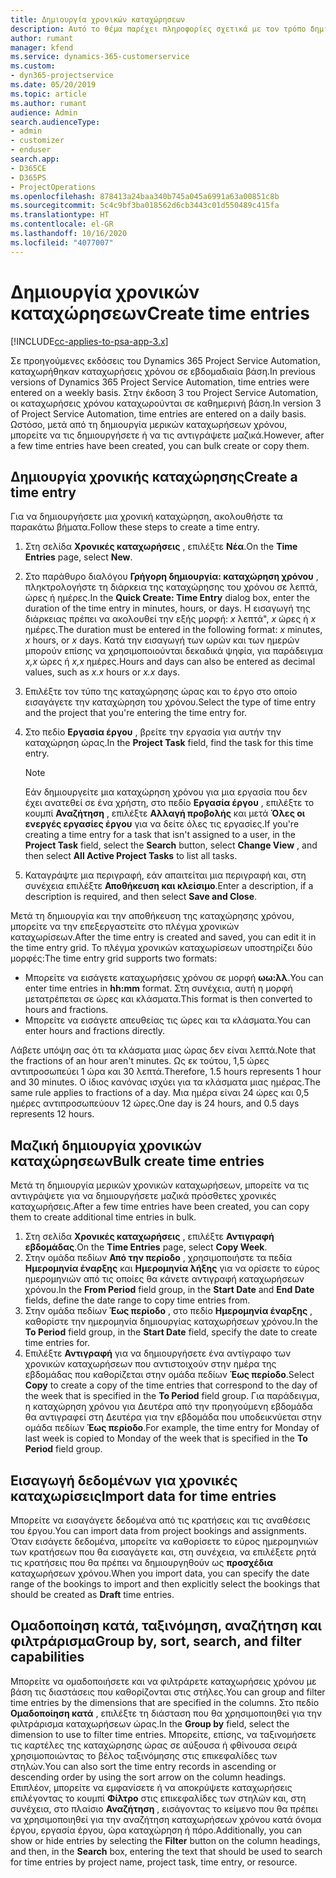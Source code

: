 ```yaml
---
title: Δημιουργία χρονικών καταχώρησεων
description: Αυτό το θέμα παρέχει πληροφορίες σχετικά με τον τρόπο δημιουργίας χρονικών καταχωρήσεων.
author: rumant
manager: kfend
ms.service: dynamics-365-customerservice
ms.custom:
- dyn365-projectservice
ms.date: 05/20/2019
ms.topic: article
ms.author: rumant
audience: Admin
search.audienceType:
- admin
- customizer
- enduser
search.app:
- D365CE
- D365PS
- ProjectOperations
ms.openlocfilehash: 878413a24baa340b745a045a6991a63a00851c8b
ms.sourcegitcommit: 5c4c9bf3ba018562d6cb3443c01d550489c415fa
ms.translationtype: HT
ms.contentlocale: el-GR
ms.lasthandoff: 10/16/2020
ms.locfileid: "4077007"
---
```

# <a name="create-time-entries"></a><span data-ttu-id="e6bd3-103">Δημιουργία χρονικών καταχώρησεων</span><span class="sxs-lookup"><span data-stu-id="e6bd3-103">Create time entries</span></span>

[!INCLUDE[cc-applies-to-psa-app-3.x](../includes/cc-applies-to-psa-app-3x.md)]

<span data-ttu-id="e6bd3-104">Σε προηγούμενες εκδόσεις του Dynamics 365 Project Service Automation, καταχωρήθηκαν καταχωρήσεις χρόνου σε εβδομαδιαία βάση.</span><span class="sxs-lookup"><span data-stu-id="e6bd3-104">In previous versions of Dynamics 365 Project Service Automation, time entries were entered on a weekly basis.</span></span> <span data-ttu-id="e6bd3-105">Στην έκδοση 3 του Project Service Automation, οι καταχωρήσεις χρόνου καταχωρούνται σε καθημερινή βάση.</span><span class="sxs-lookup"><span data-stu-id="e6bd3-105">In version 3 of Project Service Automation, time entries are entered on a daily basis.</span></span> <span data-ttu-id="e6bd3-106">Ωστόσο, μετά από τη δημιουργία μερικών καταχωρήσεων χρόνου, μπορείτε να τις δημιουργήσετε ή να τις αντιγράψετε μαζικά.</span><span class="sxs-lookup"><span data-stu-id="e6bd3-106">However, after a few time entries have been created, you can bulk create or copy them.</span></span>

## <a name="create-a-time-entry"></a><span data-ttu-id="e6bd3-107">Δημιουργία χρονικής καταχώρησης</span><span class="sxs-lookup"><span data-stu-id="e6bd3-107">Create a time entry</span></span>

<span data-ttu-id="e6bd3-108">Για να δημιουργήσετε μια χρονική καταχώρηση, ακολουθήστε τα παρακάτω βήματα.</span><span class="sxs-lookup"><span data-stu-id="e6bd3-108">Follow these steps to create a time entry.</span></span>

1. <span data-ttu-id="e6bd3-109">Στη σελίδα **Χρονικές καταχωρήσεις** , επιλέξτε **Νέα**.</span><span class="sxs-lookup"><span data-stu-id="e6bd3-109">On the **Time Entries** page, select **New**.</span></span>
2. <span data-ttu-id="e6bd3-110">Στο παράθυρο διαλόγου **Γρήγορη δημιουργία: καταχώρηση χρόνου** , πληκτρολογήστε τη διάρκεια της καταχώρησης του χρόνου σε λεπτά, ώρες ή ημέρες.</span><span class="sxs-lookup"><span data-stu-id="e6bd3-110">In the **Quick Create: Time Entry** dialog box, enter the duration of the time entry in minutes, hours, or days.</span></span> <span data-ttu-id="e6bd3-111">Η εισαγωγή της διάρκειας πρέπει να ακολουθεί την εξής μορφή: *x* λεπτά", *x* ώρες ή *x* ημέρες.</span><span class="sxs-lookup"><span data-stu-id="e6bd3-111">The duration must be entered in the following format: *x* minutes, *x* hours, or *x* days.</span></span> <span data-ttu-id="e6bd3-112">Κατά την εισαγωγή των ωρών και των ημερών μπορούν επίσης να χρησιμοποιούνται δεκαδικά ψηφία, για παράδειγμα *x,x* ώρες ή *x,x* ημέρες.</span><span class="sxs-lookup"><span data-stu-id="e6bd3-112">Hours and days can also be entered as decimal values, such as *x.x* hours or *x.x* days.</span></span>
3. <span data-ttu-id="e6bd3-113">Επιλέξτε τον τύπο της καταχώρησης ώρας και το έργο στο οποίο εισαγάγετε την καταχώρηση του χρόνου.</span><span class="sxs-lookup"><span data-stu-id="e6bd3-113">Select the type of time entry and the project that you're entering the time entry for.</span></span>
4. <span data-ttu-id="e6bd3-114">Στο πεδίο **Εργασία έργου** , βρείτε την εργασία για αυτήν την καταχώρηση ώρας.</span><span class="sxs-lookup"><span data-stu-id="e6bd3-114">In the **Project Task** field, find the task for this time entry.</span></span>

    > [!NOTE]
    > <span data-ttu-id="e6bd3-115">Εάν δημιουργείτε μια καταχώρηση χρόνου για μια εργασία που δεν έχει ανατεθεί σε ένα χρήστη, στο πεδίο **Εργασία έργου** , επιλέξτε το κουμπί **Αναζήτηση** , επιλέξτε **Αλλαγή προβολής** και μετά **Όλες οι ενεργές εργασίες έργου** για να δείτε όλες τις εργασίες.</span><span class="sxs-lookup"><span data-stu-id="e6bd3-115">If you're creating a time entry for a task that isn't assigned to a user, in the **Project Task** field, select the **Search** button, select **Change View** , and then select **All Active Project Tasks** to list all tasks.</span></span>

5. <span data-ttu-id="e6bd3-116">Καταγράψτε μια περιγραφή, εάν απαιτείται μια περιγραφή και, στη συνέχεια επιλέξτε **Αποθήκευση και κλείσιμο**.</span><span class="sxs-lookup"><span data-stu-id="e6bd3-116">Enter a description, if a description is required, and then select **Save and Close**.</span></span>

<span data-ttu-id="e6bd3-117">Μετά τη δημιουργία και την αποθήκευση της καταχώρησης χρόνου, μπορείτε να την επεξεργαστείτε στο πλέγμα χρονικών καταχωρίσεων.</span><span class="sxs-lookup"><span data-stu-id="e6bd3-117">After the time entry is created and saved, you can edit it in the time entry grid.</span></span> <span data-ttu-id="e6bd3-118">Το πλέγμα χρονικών καταχωρίσεων υποστηρίζει δύο μορφές:</span><span class="sxs-lookup"><span data-stu-id="e6bd3-118">The time entry grid supports two formats:</span></span>

- <span data-ttu-id="e6bd3-119">Μπορείτε να εισάγετε καταχωρήσεις χρόνου σε μορφή **ωω:λλ**.</span><span class="sxs-lookup"><span data-stu-id="e6bd3-119">You can enter time entries in **hh:mm** format.</span></span> <span data-ttu-id="e6bd3-120">Στη συνέχεια, αυτή η μορφή μετατρέπεται σε ώρες και κλάσματα.</span><span class="sxs-lookup"><span data-stu-id="e6bd3-120">This format is then converted to hours and fractions.</span></span>
- <span data-ttu-id="e6bd3-121">Μπορείτε να εισάγετε απευθείας τις ώρες και τα κλάσματα.</span><span class="sxs-lookup"><span data-stu-id="e6bd3-121">You can enter hours and fractions directly.</span></span>

<span data-ttu-id="e6bd3-122">Λάβετε υπόψη σας ότι τα κλάσματα μιας ώρας δεν είναι λεπτά.</span><span class="sxs-lookup"><span data-stu-id="e6bd3-122">Note that the fractions of an hour aren't minutes.</span></span> <span data-ttu-id="e6bd3-123">Ως εκ τούτου, 1,5 ώρες αντιπροσωπεύει 1 ώρα και 30 λεπτά.</span><span class="sxs-lookup"><span data-stu-id="e6bd3-123">Therefore, 1.5 hours represents 1 hour and 30 minutes.</span></span> <span data-ttu-id="e6bd3-124">Ο ίδιος κανόνας ισχύει για τα κλάσματα μιας ημέρας.</span><span class="sxs-lookup"><span data-stu-id="e6bd3-124">The same rule applies to fractions of a day.</span></span> <span data-ttu-id="e6bd3-125">Μια ημέρα είναι 24 ώρες και 0,5 ημέρες αντιπροσωπεύουν 12 ώρες.</span><span class="sxs-lookup"><span data-stu-id="e6bd3-125">One day is 24 hours, and 0.5 days represents 12 hours.</span></span>

## <a name="bulk-create-time-entries"></a><span data-ttu-id="e6bd3-126">Μαζική δημιουργία χρονικών καταχώρησεων</span><span class="sxs-lookup"><span data-stu-id="e6bd3-126">Bulk create time entries</span></span>

<span data-ttu-id="e6bd3-127">Μετά τη δημιουργία μερικών χρονικών καταχωρήσεων, μπορείτε να τις αντιγράψετε για να δημιουργήσετε μαζικά πρόσθετες χρονικές καταχωρήσεις.</span><span class="sxs-lookup"><span data-stu-id="e6bd3-127">After a few time entries have been created, you can copy them to create additional time entries in bulk.</span></span>

1. <span data-ttu-id="e6bd3-128">Στη σελίδα **Χρονικές καταχωρήσεις** , επιλέξτε **Αντιγραφή εβδομάδας**.</span><span class="sxs-lookup"><span data-stu-id="e6bd3-128">On the **Time Entries** page, select **Copy Week**.</span></span>
2. <span data-ttu-id="e6bd3-129">Στην ομάδα πεδίων **Από την περίοδο** , χρησιμοποιήστε τα πεδία **Ημερομηνία έναρξης** και **Ημερομηνία λήξης** για να ορίσετε το εύρος ημερομηνιών από τις οποίες θα κάνετε αντιγραφή καταχωρήσεων χρόνου.</span><span class="sxs-lookup"><span data-stu-id="e6bd3-129">In the **From Period** field group, in the **Start Date** and **End Date** fields, define the date range to copy time entries from.</span></span>
3. <span data-ttu-id="e6bd3-130">Στην ομάδα πεδίων **Έως περίοδο** , στο πεδίο **Ημερομηνία έναρξης** , καθορίστε την ημερομηνία δημιουργίας καταχωρήσεων χρόνου.</span><span class="sxs-lookup"><span data-stu-id="e6bd3-130">In the **To Period** field group, in the **Start Date** field, specify the date to create time entries for.</span></span>
4. <span data-ttu-id="e6bd3-131">Επιλέξτε **Αντιγραφή** για να δημιουργήσετε ένα αντίγραφο των χρονικών καταχωρήσεων που αντιστοιχούν στην ημέρα της εβδομάδας που καθορίζεται στην ομάδα πεδίων **Έως περίοδο**.</span><span class="sxs-lookup"><span data-stu-id="e6bd3-131">Select **Copy** to create a copy of the time entries that correspond to the day of the week that is specified in the **To Period** field group.</span></span> <span data-ttu-id="e6bd3-132">Για παράδειγμα, η καταχώρηση χρόνου για Δευτέρα από την προηγούμενη εβδομάδα θα αντιγραφεί στη Δευτέρα για την εβδομάδα που υποδεικνύεται στην ομάδα πεδίων **Έως περίοδο**.</span><span class="sxs-lookup"><span data-stu-id="e6bd3-132">For example, the time entry for Monday of last week is copied to Monday of the week that is specified in the **To Period** field group.</span></span>

## <a name="import-data-for-time-entries"></a><span data-ttu-id="e6bd3-133">Εισαγωγή δεδομένων για χρονικές καταχωρίσεις</span><span class="sxs-lookup"><span data-stu-id="e6bd3-133">Import data for time entries</span></span>

<span data-ttu-id="e6bd3-134">Μπορείτε να εισαγάγετε δεδομένα από τις κρατήσεις και τις αναθέσεις του έργου.</span><span class="sxs-lookup"><span data-stu-id="e6bd3-134">You can import data from project bookings and assignments.</span></span> <span data-ttu-id="e6bd3-135">Όταν εισάγετε δεδομένα, μπορείτε να καθορίσετε το εύρος ημερομηνιών των κρατήσεων που θα εισαγάγετε και, στη συνέχεια, να επιλέξετε ρητά τις κρατήσεις που θα πρέπει να δημιουργηθούν ως **προσχέδια** καταχωρήσεων χρόνου.</span><span class="sxs-lookup"><span data-stu-id="e6bd3-135">When you import data, you can specify the date range of the bookings to import and then explicitly select the bookings that should be created as **Draft** time entries.</span></span>

## <a name="group-by-sort-search-and-filter-capabilities"></a><span data-ttu-id="e6bd3-136">Ομαδοποίηση κατά, ταξινόμηση, αναζήτηση και φιλτράρισμα</span><span class="sxs-lookup"><span data-stu-id="e6bd3-136">Group by, sort, search, and filter capabilities</span></span>

<span data-ttu-id="e6bd3-137">Μπορείτε να ομαδοποιήσετε και να φιλτράρετε καταχωρήσεις χρόνου με βάση τις διαστάσεις που καθορίζονται στις στήλες.</span><span class="sxs-lookup"><span data-stu-id="e6bd3-137">You can group and filter time entries by the dimensions that are specified in the columns.</span></span> <span data-ttu-id="e6bd3-138">Στο πεδίο **Ομαδοποίηση κατά** , επιλέξτε τη διάσταση που θα χρησιμοποιηθεί για την φιλτράρισμα καταχωρήσεων ώρας.</span><span class="sxs-lookup"><span data-stu-id="e6bd3-138">In the **Group by** field, select the dimension to use to filter time entries.</span></span> <span data-ttu-id="e6bd3-139">Μπορείτε, επίσης, να ταξινομήσετε τις καρτέλες της καταχώρησης ώρας σε αύξουσα ή φθίνουσα σειρά χρησιμοποιώντας το βέλος ταξινόμησης στις επικεφαλίδες των στηλών.</span><span class="sxs-lookup"><span data-stu-id="e6bd3-139">You can also sort the time entry records in ascending or descending order by using the sort arrow on the column headings.</span></span> <span data-ttu-id="e6bd3-140">Επιπλέον, μπορείτε να εμφανίσετε ή να αποκρύψετε καταχωρήσεις επιλέγοντας το κουμπί **Φίλτρο** στις επικεφαλίδες των στηλών και, στη συνέχεια, στο πλαίσιο **Αναζήτηση** , εισάγοντας το κείμενο που θα πρέπει να χρησιμοποιηθεί για την αναζήτηση καταχωρήσεων χρόνου κατά όνομα έργου, εργασία έργου, ώρα καταχώρηση ή πόρο.</span><span class="sxs-lookup"><span data-stu-id="e6bd3-140">Additionally, you can show or hide entries by selecting the **Filter** button on the column headings, and then, in the **Search** box, entering the text that should be used to search for time entries by project name, project task, time entry, or resource.</span></span>
